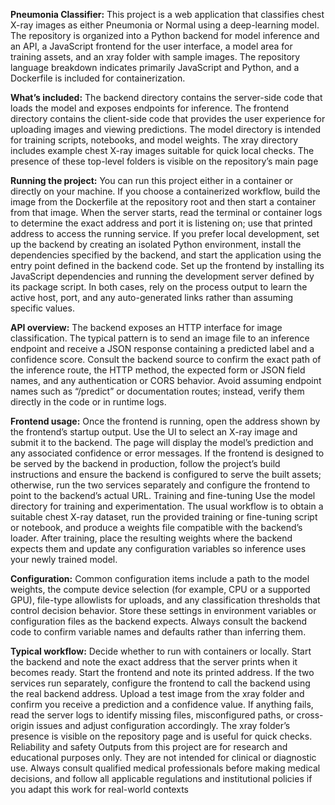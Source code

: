 
**Pneumonia Classifier:**
This project is a web application that classifies chest X-ray images as either Pneumonia or Normal using a deep-learning model. The repository is organized into a Python backend for model inference and an API, a JavaScript frontend for the user interface, a model area for training assets, and an xray folder with sample images. The repository language breakdown indicates primarily JavaScript and Python, and a Dockerfile is included for containerization. 

**What’s included:**
The backend directory contains the server-side code that loads the model and exposes endpoints for inference. The frontend directory contains the client-side code that provides the user experience for uploading images and viewing predictions. The model directory is intended for training scripts, notebooks, and model weights. The xray directory includes example chest X-ray images suitable for quick local checks. The presence of these top-level folders is visible on the repository’s main page

**Running the project:**
You can run this project either in a container or directly on your machine. If you choose a containerized workflow, build the image from the Dockerfile at the repository root and then start a container from that image. When the server starts, read the terminal or container logs to determine the exact address and port it is listening on; use that printed address to access the running service. If you prefer local development, set up the backend by creating an isolated Python environment, install the dependencies specified by the backend, and start the application using the entry point defined in the backend code. Set up the frontend by installing its JavaScript dependencies and running the development server defined by its package script. In both cases, rely on the process output to learn the active host, port, and any auto-generated links rather than assuming specific values.

**API overview:**
The backend exposes an HTTP interface for image classification. The typical pattern is to send an image file to an inference endpoint and receive a JSON response containing a predicted label and a confidence score. Consult the backend source to confirm the exact path of the inference route, the HTTP method, the expected form or JSON field names, and any authentication or CORS behavior. Avoid assuming endpoint names such as “/predict” or documentation routes; instead, verify them directly in the code or in runtime logs.

**Frontend usage:**
Once the frontend is running, open the address shown by the frontend’s startup output. Use the UI to select an X-ray image and submit it to the backend. The page will display the model’s prediction and any associated confidence or error messages. If the frontend is designed to be served by the backend in production, follow the project’s build instructions and ensure the backend is configured to serve the built assets; otherwise, run the two services separately and configure the frontend to point to the backend’s actual URL.
Training and fine-tuning
Use the model directory for training and experimentation. The usual workflow is to obtain a suitable chest X-ray dataset, run the provided training or fine-tuning script or notebook, and produce a weights file compatible with the backend’s loader. After training, place the resulting weights where the backend expects them and update any configuration variables so inference uses your newly trained model.

**Configuration:** 
Common configuration items include a path to the model weights, the compute device selection (for example, CPU or a supported GPU), file-type allowlists for uploads, and any classification thresholds that control decision behavior. Store these settings in environment variables or configuration files as the backend expects. Always consult the backend code to confirm variable names and defaults rather than inferring them.

**Typical workflow:**
Decide whether to run with containers or locally. Start the backend and note the exact address that the server prints when it becomes ready. Start the frontend and note its printed address. If the two services run separately, configure the frontend to call the backend using the real backend address. Upload a test image from the xray folder and confirm you receive a prediction and a confidence value. If anything fails, read the server logs to identify missing files, misconfigured paths, or cross-origin issues and adjust configuration accordingly. The xray folder’s presence is visible on the repository page and is useful for quick checks. 
Reliability and safety
Outputs from this project are for research and educational purposes only. They are not intended for clinical or diagnostic use. Always consult qualified medical professionals before making medical decisions, and follow all applicable regulations and institutional policies if you adapt this work for real-world contexts
